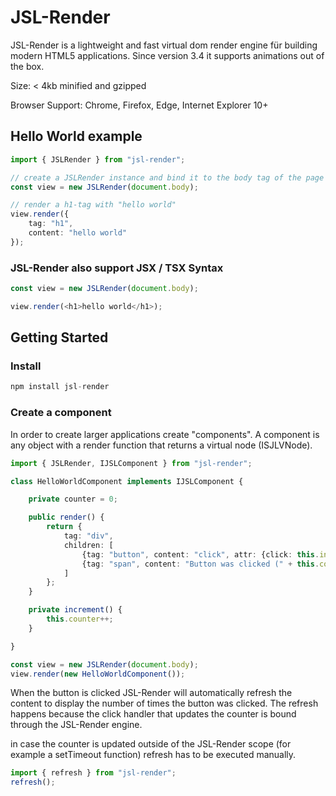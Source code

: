 # JSL-Render
JSL-Render is a lightweight and fast virtual dom render engine für building modern HTML5 applications. Since version 3.4 it supports animations out of the box.

Size: < 4kb minified and gzipped

Browser Support: Chrome, Firefox, Edge, Internet Explorer 10+

## Hello World example

```typescript
import { JSLRender } from "jsl-render";

// create a JSLRender instance and bind it to the body tag of the page
const view = new JSLRender(document.body);

// render a h1-tag with "hello world"
view.render({
    tag: "h1",
    content: "hello world"
});
```

### JSL-Render also support JSX / TSX Syntax

```typescript
const view = new JSLRender(document.body);

view.render(<h1>hello world</h1>);
```

## Getting Started

### Install

```typescript
npm install jsl-render
```

### Create a component

In order to create larger applications create "components". A component is any object with a render function that returns a virtual node (ISJLVNode).

```typescript
import { JSLRender, IJSLComponent } from "jsl-render";

class HelloWorldComponent implements IJSLComponent {

    private counter = 0;

    public render() {
        return {
            tag: "div",
            children: [
                {tag: "button", content: "click", attr: {click: this.increment}},
                {tag: "span", content: "Button was clicked (" + this.counter + ") times"},
            ]
        };
    }

    private increment() {
        this.counter++;
    }

}

const view = new JSLRender(document.body);
view.render(new HelloWorldComponent());
```

When the button is clicked JSL-Render will automatically refresh the content to display the number of times the button was clicked. The refresh happens because the click handler that updates the counter is bound through the JSL-Render engine.

in case the counter is updated outside of the JSL-Render scope (for example a setTimeout function) refresh has to be executed manually.

```typescript
import { refresh } from "jsl-render";
refresh();
```
